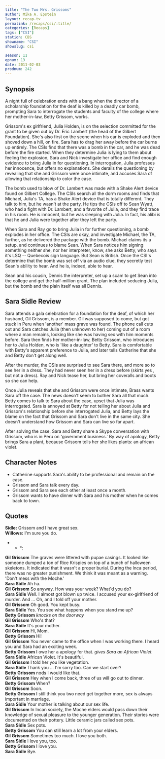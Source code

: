 ```yaml
---
title: "The Two Mrs. Grissoms"
author: Mika A. Epstein
layout: recap-tv
permalink: /recaps/csi/:title/
categories: [Recaps]
tags: ["CSI"]
station: CBS
showname: "CSI"
showslug: csi

season: 11  
epnum: 13  
date: 2011-02-03
prodnum: 242  
---
```


## Synopsis

A night full of celebration ends with a bang when the director of a scholarship foundation for the deaf is killed by a deadly car bomb, prompting Sara to interrogate the students and faculty of the college where her mother-in-law, Betty Grissom, works.

Grissom's ex girlfriend, Julia Holden, is on the selection committed for the grant to be given out by Dr. Eric Lambert (the head of the Gilbert Foundation). She's also first on the scene when his car is exploded and then shoved down a hill, on fire. Sara has to drag her away before the car burns up entirely. The CSIs find that there was a bomb in the car, and he was dead before the fire started. When they determine Julia is lying to them about feeling the explosion, Sara and Nick investigate her office and find enough evidence to bring Julia in for questioning. In interrogation, Julia professes her innocence, but offers no explanations. She derails the questioning by revealing that she and Grissom were once intimate, and accuses Sara of allowing that relationship to color the case.

The bomb used to blow of Dr. Lambert was made with a Shake Alert device found on Gilbert College. The CSIs search all the dorm rooms and finds that Michael, Julia's TA, has a Shake Alert device that is totally different. They talk to him, but he wasn't at the party. He tips the CSIs off to Sean Wyatt, who had a fight with Dr. Lambert, and a favorite of Julia, *and* they find trace in his room. He is innocent, but he was sleeping with Julia. In fact, his alibi is that he and Julia were together after they left the party.

When Sara and Ray go to bring Julia in for further questioning, a bomb explodes in her office. The CSIs are okay, and investigate Michael, the TA, further, as he delivered the package with the bomb. Michael claims its a setup, and continues to blame Sean. When Sara notices him signing something neither she, nor her interpreter, know, she asks Betty, who says it's LSQ -- Quebecois sign language. But Sean is British. Once the CSI's determine that the bomb was set off via an audio clue, they secretly test Sean's ability to hear. And he is, indeed, able to hear.

Sean and his cousin, Dennis the interpreter, set up a scam to get Sean into the college and get the half-million grant. The plan included seducing Julia, but the bomb and the plain itself was all Dennis.

## Sara Sidle Review

Sara attends a gala celebration for a foundation for the deaf, of which her husband, Gil Grissom, is a member. Gil was supposed to come, but got stuck in Peru when 'another' mass grave was found. The phone call cuts out and Sara catches Julia (then unknown to her) coming out of a room where a man remains, looking like she was having sex with him moments before. Sara then finds her mother-in-law, Betty Grissom, who introduces her to Julia Holden, who is 'like a daughter' to Betty. Sara is comfortable with Betty's apparent preference to Julia, and later tells Catherine that she and Betty don't get along well.

After the murder, the CSIs are surprised to see Sara there, and more so to see her in a dress. They had never seen her in a dress before (skirts yes , but not a dress). Ray and Nick tease her, but bring her coveralls and boots so she can help.

Once Julia reveals that she and Grissom were once intimate, Brass wants Sara off the case. The news doesn't seem to bother Sara all that much. Betty comes to talk to Sara about the case, upset that Julia was interrogated. Sara is annoyed at Betty for not telling her about Julia and Grissom's relationship before she interrogated Julia, and Betty lays the blame on the fact that Grissom and Sara don't live in the same city. She doesn't understand how Grissom and Sara can live so far apart.

After solving the case, Sara and Betty share a Skype conversation with Grissom, who is in Peru on 'government business.' By way of apology, Betty brings Sara a plant, because Grissom tells her she likes plants: an african violet. 

## Character Notes

* Catherine supports Sara's ability to be professional and remain on the case.  
* Grissom and Sara talk every day.  
* Grissom and Sara see each other at least once a month.  
* Grissom wants to have dinner with Sara and his mother when he comes back to town.

## Quotes

**Sidle:** Grissom and I have great sex.  
**Willows:** I'm sure you do.

* * *:

**Gil Grissom** The graves were littered with pupae casings. It looked like someone dumped a ton of Rice Krispies on top of a bunch of halloween skeletons. It indicated that it wasn't a proper burial. During the Inca period, there was no greater punishment. We think it was meant as a warning. 'Don't mess with the Moche.'  
**Sara Sidle** Ah ha.  
**Gil Grissom** So anyway. How was your week? What'd you do?  
**Sara Sidle** Well. I almost got blown up twice. I accused your ex-girlfriend of murder. And ... Oh, and I told off your mother.  
**Gil Grissom** Oh good. You kept busy.  
**Sara Sidle** Yes. You see what happens when you stand me up?  
**Betty Grissom** _knocks on the doorway_  
**Gil Grissom** Who's that?  
**Sara Sidle** It's your mother.  
**Gil Grissom** Hi, Mom.  
**Betty Grissom** Hi!  
**Gil Grissom** You never came to the office when I was working there. I heard you and Sara had an exciting week.  
**Betty Grissom** I owe her a apology for that. _gives Sara an African Violet._  
**Sara Sidle** African Violet. It's beautiful.  
**Gil Grissom** I told her you like vegetation.  
**Sara Sidle** Thank you ... I'm sorry too. Can we start over?  
**Betty Grissom** nods I would like that.  
**Gil Grissom** Hey when I come back, three of us will go out to dinner.  
**Betty Grissom** When?  
**Gil Grissom** Soon.  
**Betty Grissom** I still think you two need get together more, sex is always important in marriage.  
**Sara Sidle** Your mother is talking about our sex life.  
**Gil Grissom** In Incan society, the Moche elders would pass down their knowledge of sexual pleasure to the younger generation. Their stories were documented on their pottery. Little ceramic jars called sex pots.  
**Sara Sidle** Sex pots.  
**Betty Grissom** You can still learn a lot from your elders.  
**Gil Grissom** Sometimes too much. I love you both.  
**Sara Sidle** I love you, too.  
**Betty Grissom** I love you.  
**Sara Sidle** Bye.
